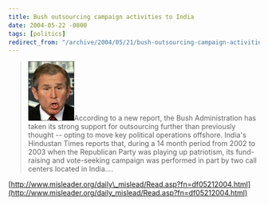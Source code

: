 ```yaml
---
title: Bush outsourcing campaign activities to India
date: 2004-05-22 -0800
tags: [politics]
redirect_from: "/archive/2004/05/21/bush-outsourcing-campaign-activities-to-india.aspx/"
---
```


> ![Dubya](/images/Dubya.jpg)According to a new report, the Bush
> Administration has taken its strong support for outsourcing further
> than previously thought -- opting to move key political operations
> offshore. India's Hindustan Times reports that, during a 14 month
> period from 2002 to 2003 when the Republican Party was playing up
> patriotism, its fund-raising and vote-seeking campaign was performed
> in part by two call centers located in India....

[http://www.misleader.org/daily\_mislead/Read.asp?fn=df05212004.html](http://www.misleader.org/daily_mislead/Read.asp?fn=df05212004.html)

